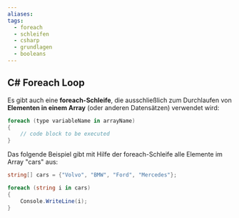 ```yaml
---
aliases: 
tags:
  - foreach
  - schleifen
  - csharp
  - grundlagen
  - booleans
---
```

## C# Foreach Loop

Es gibt auch eine **foreach-Schleife**, die ausschließlich zum Durchlaufen von **Elementen in einem Array** (oder anderen Datensätzen) verwendet wird:

```csharp
foreach (type variableName in arrayName)
{
	// code block to be executed
}
```


Das folgende Beispiel gibt mit Hilfe der foreach-Schleife alle Elemente im Array "cars" aus:

```csharp
string[] cars = {"Volvo", "BMW", "Ford", "Mercedes"};

foreach (string i in cars)
{
	Console.WriteLine(i);
}
```